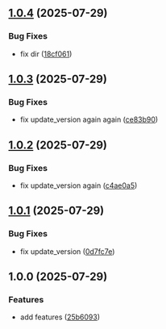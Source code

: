 ## [1.0.4](https://github.com/sleeping-in-bed/cur_rules/compare/v1.0.3...v1.0.4) (2025-07-29)

### Bug Fixes

* fix dir ([18cf061](https://github.com/sleeping-in-bed/cur_rules/commit/18cf0617ced62eac50c70eced879a22d173df615))

## [1.0.3](https://github.com/sleeping-in-bed/cur_rules/compare/v1.0.2...v1.0.3) (2025-07-29)

### Bug Fixes

* fix update_version again again ([ce83b90](https://github.com/sleeping-in-bed/cur_rules/commit/ce83b90cee81cc242076790cbb2d7534f66b8b2c))

## [1.0.2](https://github.com/sleeping-in-bed/cur_rules/compare/v1.0.1...v1.0.2) (2025-07-29)

### Bug Fixes

* fix update_version again ([c4ae0a5](https://github.com/sleeping-in-bed/cur_rules/commit/c4ae0a57d9e555092c3041f11a8f9bb208b43a71))

## [1.0.1](https://github.com/sleeping-in-bed/cur_rules/compare/v1.0.0...v1.0.1) (2025-07-29)

### Bug Fixes

* fix update_version ([0d7fc7e](https://github.com/sleeping-in-bed/cur_rules/commit/0d7fc7e79432f1da553bda4aa382dadcba9bffb6))

## 1.0.0 (2025-07-29)

### Features

* add features ([25b6093](https://github.com/sleeping-in-bed/cur_rules/commit/25b6093d330a7bf5e15bf18e69859d9c61db3512))
